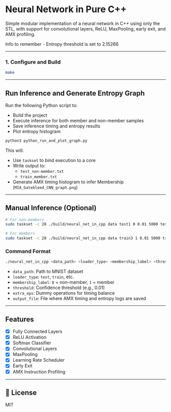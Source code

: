 #  Neural Network in Pure C++

Simple modular implementation of a neural network in C++ using only the STL, with support for convolutional layers, ReLU, MaxPooling, early exit, and AMX profiling.

Info to remember - Entropy threshold is set to 2.15266

---

### 1.  Configure and Build

```bash
make
```

---

##  Run Inference and Generate Entropy Graph

Run the following Python script to:
- Build the project
- Execute inference for both member and non-member samples
- Save inference timing and entropy results
- Plot entropy histogram

```bash
python3 python_run_and_plot_graph.py
```

This will:
- Use `taskset` to bind execution to a core
- Write output to:
  - `test_non-member.txt`
  - `train_member.txt`
- Generate AMX timing histogram to infer Membership (`MIA_Gatebleed_CNN_graph.png`)

---

##  Manual Inference (Optional)

```bash
# For non-members
sudo taskset -c 28 ./build/neural_net_in_cpp data test1 0 0.01 5000 test_1_non-member.txt > entropy_non-member_1.txt

# For members
sudo taskset -c 28 ./build/neural_net_in_cpp data train3 1 0.01 5000 train_3_member.txt > entropy_member_3.txt
```

### Command Format

```bash
./neural_net_in_cpp <data_path> <loader_type> <membership_label> <threshold> <extra_ops> <output_file>
```

- `data_path`: Path to MNIST dataset
- `loader_type`: `test`, `train`, etc.
- `membership_label`: `0` = non-member, `1` = member
- `threshold`: Confidence threshold (e.g., 0.01)
- `extra_ops`: Dummy operations for timing balance
- `output_file`: File where AMX timing and entropy logs are saved

---

## Features

- [x] Fully Connected Layers  
- [x] ReLU Activation  
- [x] Softmax Classifier  
- [x] Convolutional Layers  
- [x] MaxPooling  
- [x] Learning Rate Scheduler  
- [x] Early Exit  
- [x] AMX Instruction Profiling  

---

## 📄 License

MIT

